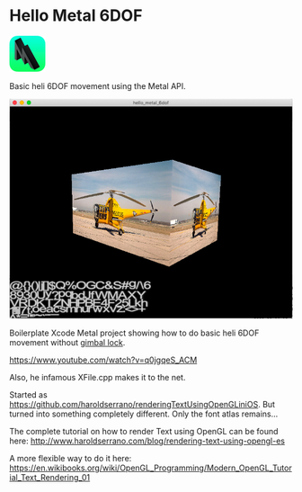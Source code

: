 # Hello Metal 6DOF

![alt text](metal-2-64x64.png "Metal 3")

Basic heli 6DOF movement using the Metal API.

![alt text](sikorsky.png "Sikorsky")


Boilerplate Xcode Metal project showing how to do basic heli 6DOF movement without [gimbal lock](https://en.wikipedia.org/wiki/Gimbal_lock).

https://www.youtube.com/watch?v=q0jgqeS_ACM

Also, he infamous XFile.cpp makes it to the net.


Started as https://github.com/haroldserrano/renderingTextUsingOpenGLiniOS.
But turned into something completely different. Only the font atlas remains...

The complete tutorial on how to render Text using OpenGL can be found here:
http://www.haroldserrano.com/blog/rendering-text-using-opengl-es

A more flexible way to do it here: https://en.wikibooks.org/wiki/OpenGL_Programming/Modern_OpenGL_Tutorial_Text_Rendering_01

